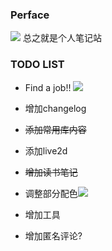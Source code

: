 ### Perface
![](/img/sosgII19.png) 总之就是个人笔记站

### TODO LIST

* <span class='danger'>Find a job!!</span> ![](/img/sosg13.png)

* 增加changelog

* ~~添加常用库内容~~

* 添加live2d

* ~~增加读书笔记~~

* 调整部分配色![](/img/sosg08.png)

* 增加工具

* 增加匿名评论?
